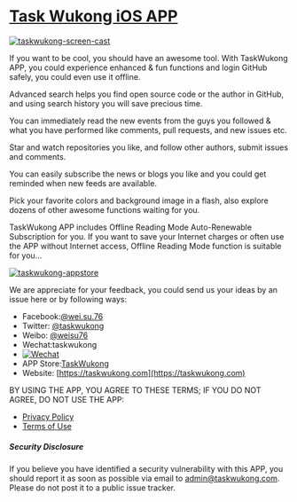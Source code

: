 # [Task Wukong iOS APP](https://taskwukong.com)

[![taskwukong-screen-cast](https://taskwukong.com/wp-content/uploads/2015/06/twk_small.gif)](https://taskwukong.com)

If you want to be cool, you should have an awesome tool. With TaskWukong APP, you could experience enhanced & fun functions and login GitHub safely, you could even use it offline.

Advanced search helps you find open source code or the author in GitHub, and using search history you will save precious time.

You can immediately read the new events from the guys you followed & what you have performed like comments, pull requests, and new issues etc.

Star and watch repositories you like, and follow other authors, submit issues and comments.

You can easily subscribe the news or blogs you like and you could get reminded when new feeds are available.

Pick your favorite colors and background image in a flash, also explore dozens of other awesome functions waiting for you.

TaskWukong APP includes Offline Reading Mode Auto-Renewable Subscription for you. If you want to save your Internet charges or often use the APP without Internet access, Offline Reading Mode function is suitable for you...

[![taskwukong-appstore](https://taskwukong.com/wp-content/uploads/2015/06/appStore-e1433552925411.png)](http://itunes.com/apps/taskwukong)

We are appreciate for your feedback, you could send us your ideas by an issue here or by following ways:

- Facebook:[@wei.su.76](https://www.facebook.com/wei.su.76)
- Twitter: [@taskwukong](https://twitter.com/taskwukong)
- Weibo: [@weisu76](http://weibo.com/objcc)
- Wechat:taskwukong
- [![Wechat](https://taskwukong.com/wp-content/uploads/2015/06/weixin_taskwukong-150x150.jpeg)]()
- APP Store:[TaskWukong](http://itunes.com/apps/taskwukong)
- Website: [https://taskwukong.com](https://taskwukong.com)

BY USING THE APP, YOU AGREE TO THESE TERMS; IF YOU DO NOT AGREE, DO NOT USE THE APP:

- [Privacy Policy](https://taskwukong.com/privacy/privacy-policy-en/)
- [Terms of Use](https://taskwukong.com/taskwukong-app-terms/taskwukong-app-terms-en/)

##### Security Disclosure

If you believe you have identified a security vulnerability with this APP, you should report it as soon as possible via email to admin@taskwukong.com. Please do not post it to a public issue tracker.
